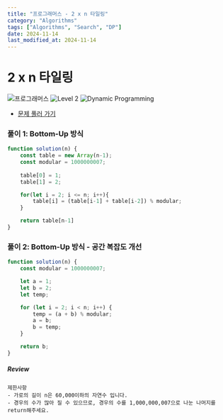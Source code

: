 ```yaml
---
title: "프로그래머스 - 2 x n 타일링"
category: "Algorithms"
tags: ["Algorithms", "Search", "DP"]
date: 2024-11-14
last_modified_at: 2024-11-14
---
```


# 2 x n 타일링

<img src="https://img.shields.io/badge/-프로그래머스-1e2a3c" alt="프로그래머스"/> <img src="https://img.shields.io/badge/-Level 2-green" alt="Level 2"/> <img src="https://img.shields.io/badge/-Dynamic Programming-orangered" alt="Dynamic Programming"/> 

- [문제 풀러 가기](https://school.programmers.co.kr/learn/courses/30/lessons/12900)

### 풀이 1: Bottom-Up 방식

```js
function solution(n) {
    const table = new Array(n-1);
    const modular = 1000000007;
    
    table[0] = 1;
    table[1] = 2;

    for(let i = 2; i <= n; i++){
        table[i] = (table[i-1] + table[i-2]) % modular;
    }

    return table[n-1]
}
```

### 풀이 2: Bottom-Up 방식 - 공간 복잡도 개선 

```js
function solution(n) {
    const modular = 1000000007;

    let a = 1;
    let b = 2;
    let temp;

    for (let i = 2; i < n; i++) {
        temp = (a + b) % modular;
        a = b;
        b = temp;
    }

    return b;
}
```
##### Review 

```
제한사항
- 가로의 길이 n은 60,000이하의 자연수 입니다.
- 경우의 수가 많아 질 수 있으므로, 경우의 수를 1,000,000,007으로 나눈 나머지를 return해주세요.
```
